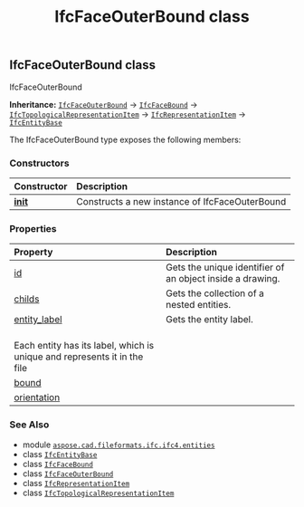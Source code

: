 ﻿---
title: IfcFaceOuterBound class
second_title: Aspose.CAD for Python via .NET API References
description: 
type: docs
weight: 2560
url: /python-net/aspose.cad.fileformats.ifc.ifc4.entities/ifcfaceouterbound/
is_root: false
---

## IfcFaceOuterBound class

IfcFaceOuterBound



**Inheritance:** [`IfcFaceOuterBound`](/cad/python-net/aspose.cad.fileformats.ifc.ifc4.entities/ifcfaceouterbound) → 
[`IfcFaceBound`](/cad/python-net/aspose.cad.fileformats.ifc.ifc4.entities/ifcfacebound) → 
[`IfcTopologicalRepresentationItem`](/cad/python-net/aspose.cad.fileformats.ifc.ifc4.entities/ifctopologicalrepresentationitem) → 
[`IfcRepresentationItem`](/cad/python-net/aspose.cad.fileformats.ifc.ifc4.entities/ifcrepresentationitem) → 
[`IfcEntityBase`](/cad/python-net/aspose.cad.fileformats.ifc/ifcentitybase)



The IfcFaceOuterBound type exposes the following members:

### Constructors
| Constructor | Description |
| :- | :- |
| [__init__](/cad/python-net/aspose.cad.fileformats.ifc.ifc4.entities/ifcfaceouterbound/__init__/#) | Constructs a new instance of IfcFaceOuterBound |


### Properties
| Property | Description |
| :- | :- |
| [id](/cad/python-net/aspose.cad.fileformats.ifc.ifc4.entities/ifcfaceouterbound/id) | Gets the unique identifier of an object inside a drawing. |
| [childs](/cad/python-net/aspose.cad.fileformats.ifc.ifc4.entities/ifcfaceouterbound/childs) | Gets the collection of a nested entities. |
| [entity_label](/cad/python-net/aspose.cad.fileformats.ifc.ifc4.entities/ifcfaceouterbound/entity_label) | Gets the entity label.<br/>Each entity has its label, which is unique and represents it in the file |
| [bound](/cad/python-net/aspose.cad.fileformats.ifc.ifc4.entities/ifcfaceouterbound/bound) |  |
| [orientation](/cad/python-net/aspose.cad.fileformats.ifc.ifc4.entities/ifcfaceouterbound/orientation) |  |



### See Also
* module [`aspose.cad.fileformats.ifc.ifc4.entities`](..)
* class [`IfcEntityBase`](/cad/python-net/aspose.cad.fileformats.ifc/ifcentitybase)
* class [`IfcFaceBound`](/cad/python-net/aspose.cad.fileformats.ifc.ifc4.entities/ifcfacebound)
* class [`IfcFaceOuterBound`](/cad/python-net/aspose.cad.fileformats.ifc.ifc4.entities/ifcfaceouterbound)
* class [`IfcRepresentationItem`](/cad/python-net/aspose.cad.fileformats.ifc.ifc4.entities/ifcrepresentationitem)
* class [`IfcTopologicalRepresentationItem`](/cad/python-net/aspose.cad.fileformats.ifc.ifc4.entities/ifctopologicalrepresentationitem)

